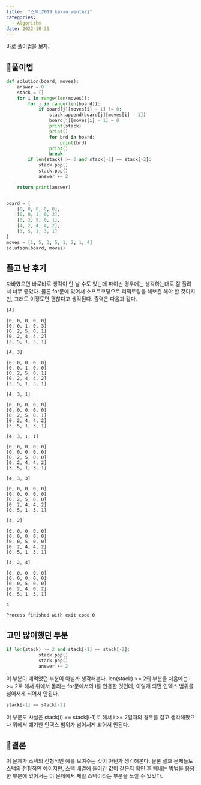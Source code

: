 ```yaml
---
title:  "스택[2019_kakao_winter]"
categories:
  - Algorithm
date: 2022-10-31
---
```


바로 풀이법을 보자.

## 🍧풀이법
```python
def solution(board, moves):
    answer = 0
    stack = []
    for i in range(len(moves)):
        for j in range(len(board)):
            if board[j][moves[i] - 1] != 0:
                stack.append(board[j][moves[i] - 1])
                board[j][moves[i] - 1] = 0
                print(stack)
                print()
                for brd in board:
                    print(brd)
                print()
                break
        if len(stack) >= 2 and stack[-1] == stack[-2]:
            stack.pop()
            stack.pop()
            answer += 2

    return print(answer)


board = [
    [0, 0, 0, 0, 0],
    [0, 0, 1, 0, 3],
    [0, 2, 5, 0, 1],
    [4, 2, 4, 4, 2],
    [3, 5, 1, 3, 1]
]
moves = [1, 5, 3, 5, 1, 2, 1, 4]
solution(board, moves)
```

## 풀고 난 후기
자바였으면 바로바로 생각이 안 날 수도 있는데 파이썬 경우에는 생각하는대로 잘 풀려서 너무 좋았다.
물론 for문에 있어서 소프트코딩으로 리팩토링을 해보긴 해야 할 것이지만, 그래도 이정도면 괜찮다고 생각된다.
출력은 다음과 같다.

```
[4]

[0, 0, 0, 0, 0]
[0, 0, 1, 0, 3]
[0, 2, 5, 0, 1]
[0, 2, 4, 4, 2]
[3, 5, 1, 3, 1]

[4, 3]

[0, 0, 0, 0, 0]
[0, 0, 1, 0, 0]
[0, 2, 5, 0, 1]
[0, 2, 4, 4, 2]
[3, 5, 1, 3, 1]

[4, 3, 1]

[0, 0, 0, 0, 0]
[0, 0, 0, 0, 0]
[0, 2, 5, 0, 1]
[0, 2, 4, 4, 2]
[3, 5, 1, 3, 1]

[4, 3, 1, 1]

[0, 0, 0, 0, 0]
[0, 0, 0, 0, 0]
[0, 2, 5, 0, 0]
[0, 2, 4, 4, 2]
[3, 5, 1, 3, 1]

[4, 3, 3]

[0, 0, 0, 0, 0]
[0, 0, 0, 0, 0]
[0, 2, 5, 0, 0]
[0, 2, 4, 4, 2]
[0, 5, 1, 3, 1]

[4, 2]

[0, 0, 0, 0, 0]
[0, 0, 0, 0, 0]
[0, 0, 5, 0, 0]
[0, 2, 4, 4, 2]
[0, 5, 1, 3, 1]

[4, 2, 4]

[0, 0, 0, 0, 0]
[0, 0, 0, 0, 0]
[0, 0, 5, 0, 0]
[0, 2, 4, 0, 2]
[0, 5, 1, 3, 1]

4

Process finished with exit code 0

```

## 고민 많이했던 부분
```python
if len(stack) >= 2 and stack[-1] == stack[-2]:
            stack.pop()
            stack.pop()
            answer += 2
```

이 부분이 애먹었던 부분이 아닐까 생각해본다.
len(stack) >= 2의 부분을 처음에는 i >= 2로 해서 위에서 돌리는 for문에서의 i를 인용한 것인데, 이렇게 되면 인덱스 범위를 넘어서게 되어서
안된다.

```python
stack[-1] == stack[-2]
``` 
이 부분도 사실은 stack[i] == stack[i-1]로 해서 i >= 2일때의 경우를 걸고 생각해봤으나 위에서 얘기한 인덱스 범위가 넘어서게 되어서 안된다.

## 🍅결론
이 문제가 스택의 전형적인 예를 보여주는 것이 아닌가 생각해본다.
물론 괄호 문제들도 스택의 전형적인 예이지만, 스택 배열에 들어간 값이 같은지 확인 후 빼내는 방법을 응용한 부분에 있어서는 이 문제에서 제일 스택이라는 부분을 느낄 수 있었다.